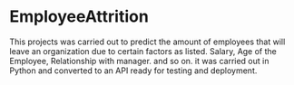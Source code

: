 # EmployeeAttrition

This projects was carried out to predict the amount of employees that will leave an organization due to certain factors as listed. Salary, Age of the Employee, Relationship with manager. and so on.
it was carried out in Python and converted to an API ready for testing and deployment.
